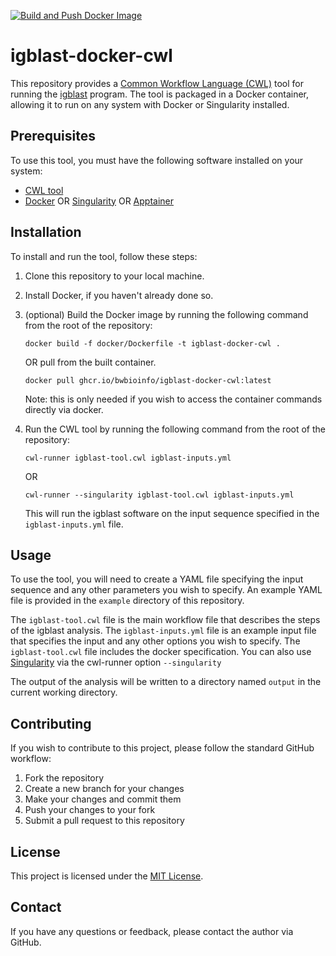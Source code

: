 [![Build and Push Docker Image](https://github.com/bwbioinfo/igblast-docker-cwl/actions/workflows/build-and-push.yml/badge.svg)](https://github.com/bwbioinfo/igblast-docker-cwl/actions/workflows/build-and-push.yml)

# igblast-docker-cwl

This repository provides a [Common Workflow Language (CWL)](https://www.commonwl.org/) tool for running the [igblast](https://www.ncbi.nlm.nih.gov/igblast/) program. The tool is packaged in a Docker container, allowing it to run on any system with Docker or Singularity installed.

## Prerequisites

To use this tool, you must have the following software installed on your system:

- [CWL tool](https://github.com/common-workflow-language/cwltool)
- [Docker](https://www.docker.com/) OR [Singularity](https://sylabs.io/singularity/) OR [Apptainer](https://apptainer.org/)

## Installation

To install and run the tool, follow these steps:

1. Clone this repository to your local machine.
2. Install Docker, if you haven't already done so.
3. (optional) Build the Docker image by running the following command from the root of the repository:

    ```
    docker build -f docker/Dockerfile -t igblast-docker-cwl .
    ```
    OR pull from the built container.
    ```
    docker pull ghcr.io/bwbioinfo/igblast-docker-cwl:latest
    ```
   Note: this is only needed if you wish to access the container commands directly via docker.
4. Run the CWL tool by running the following command from the root of the repository:

    ```
    cwl-runner igblast-tool.cwl igblast-inputs.yml
    ```
    OR
    ```
    cwl-runner --singularity igblast-tool.cwl igblast-inputs.yml
    ```

   This will run the igblast software on the input sequence specified in the `igblast-inputs.yml` file.

## Usage

To use the tool, you will need to create a YAML file specifying the input sequence and any other parameters you wish to specify. An example YAML file is provided in the `example` directory of this repository.

The `igblast-tool.cwl` file is the main workflow file that describes the steps of the igblast analysis. The `igblast-inputs.yml` file is an example input file that specifies the input and any other options you wish to specify. The `igblast-tool.cwl` file includes the docker specification. You can also use [Singularity](https://sylabs.io/singularity/) via the cwl-runner option `--singularity` 

The output of the analysis will be written to a directory named `output` in the current working directory.

## Contributing

If you wish to contribute to this project, please follow the standard GitHub workflow:

1. Fork the repository
2. Create a new branch for your changes
3. Make your changes and commit them
4. Push your changes to your fork
5. Submit a pull request to this repository

## License

This project is licensed under the [MIT License](https://github.com/bwbioinfo/igblast-docker-cwl/blob/main/LICENSE).

## Contact

If you have any questions or feedback, please contact the author via GitHub.